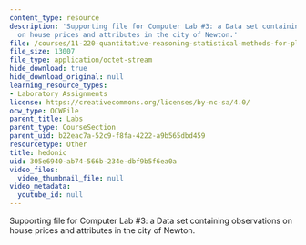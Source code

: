 ```yaml
---
content_type: resource
description: 'Supporting file for Computer Lab #3: a Data set containing observations
  on house prices and attributes in the city of Newton.'
file: /courses/11-220-quantitative-reasoning-statistical-methods-for-planners-i-spring-2009/305e6940ab74566b234edbf9b5f6ea0a_hedonic.dta
file_size: 13007
file_type: application/octet-stream
hide_download: true
hide_download_original: null
learning_resource_types:
- Laboratory Assignments
license: https://creativecommons.org/licenses/by-nc-sa/4.0/
ocw_type: OCWFile
parent_title: Labs
parent_type: CourseSection
parent_uid: b22eac7a-52c9-f8fa-4222-a9b565dbd459
resourcetype: Other
title: hedonic
uid: 305e6940-ab74-566b-234e-dbf9b5f6ea0a
video_files:
  video_thumbnail_file: null
video_metadata:
  youtube_id: null
---
```

Supporting file for Computer Lab #3: a Data set containing observations on house prices and attributes in the city of Newton.